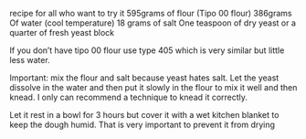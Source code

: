 
recipe for all who want to try it
595grams of flour (Tipo 00 flour)
386grams Of water (cool temperature)
18 grams of salt
One teaspoon of dry yeast or a quarter of fresh yeast block

If you don’t have tipo 00 flour use type 405 which is very similar but little less water.

Important: mix the flour and salt because yeast hates salt. Let the yeast dissolve in the water and then put it slowly in the flour to mix it well and then knead. I only can recommend a technique to knead it correctly.

Let it rest in a bowl for 3 hours but cover it with a wet kitchen blanket to keep the dough humid. That is very important to prevent it from drying
